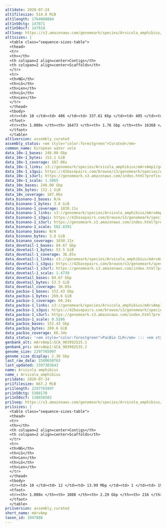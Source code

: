 ```yaml
---
alt1date: 2020-07-24
alt1filesize: 514.8 MiB
alt1length: 1764008884
alt1n50ctg: 147871
alt1n50scf: 147918
alt1seq: https://s3.amazonaws.com/genomeark/species/Arvicola_amphibius/mArvAmp1/assembly_curated/mArvAmp1.alt.cur.20200724.fasta.gz
alt1sizes: |
  <table class="sequence-sizes-table">
  <thead>
  <tr>
  <th></th>
  <th colspan=2 align=center>Contigs</th>
  <th colspan=2 align=center>Scaffolds</th>
  </tr>
  <tr>
  <th>NG</th>
  <th>LG</th>
  <th>Len</th>
  <th>LG</th>
  <th>Len</th>
  </tr>
  </thead>
  <tbody>
  <tr><td> 10 </td><td> 406 </td><td> 337.61 Kbp </td><td> 405 </td><td> 338.30 Kbp </td></tr>  <tr><td> 20 </td><td> 1004 </td><td> 261.72 Kbp </td><td> 1003 </td><td> 261.72 Kbp </td></tr>  <tr><td> 30 </td><td> 1755 </td><td> 213.02 Kbp </td><td> 1754 </td><td> 213.02 Kbp </td></tr>  <tr><td> 40 </td><td> 2662 </td><td> 177.97 Kbp </td><td> 2661 </td><td> 177.97 Kbp </td></tr>  <tr style="background-color:#cccccc;"><td> 50 </td><td> 3751 </td><td> 147.87 Kbp </td><td> 3750 </td><td> 147.92 Kbp </td></tr>  <tr><td> 60 </td><td> 5057 </td><td> 123.51 Kbp </td><td> 5055 </td><td> 123.57 Kbp </td></tr>  <tr><td> 70 </td><td> 6641 </td><td> 100.20 Kbp </td><td> 6638 </td><td> 100.32 Kbp </td></tr>  <tr><td> 80 </td><td> 8617 </td><td> 78.79 Kbp </td><td> 8612 </td><td> 78.87 Kbp </td></tr>  <tr><td> 90 </td><td> 11241 </td><td> 55.89 Kbp </td><td> 11230 </td><td> 56.08 Kbp </td></tr>  <tr><td> 100 </td><td> 16472 </td><td> 217  bp </td><td> 16367 </td><td> 217  bp </td></tr>  </tbody>
  <tfoot>
  <tr><th> 1.000x </th><th> 16473 </th><th> 1.76 Gbp </th><th> 16368 </th><th> 1.76 Gbp </th></tr>
  </tfoot>
  </table>
alt1version: assembly_curated
assembly_status: <em style="color:forestgreen">Curated</em>
common_name: European water vole
data_10x-1_bases: 246.00 Gbp
data_10x-1_bytes: 152.1 GiB
data_10x-1_coverage: 107.06x
data_10x-1_links: s3://genomeark/species/Arvicola_amphibius/mArvAmp1/genomic_data/10x/<br>
data_10x-1_s3gui: https://42basepairs.com/browse/s3/genomeark/species/Arvicola_amphibius/mArvAmp1/genomic_data/10x/
data_10x-1_s3url: https://genomeark.s3.amazonaws.com/index.html?prefix=species/Arvicola_amphibius/mArvAmp1/genomic_data/10x/
data_10x-1_scale: 1.5065
data_10x_bases: 246.00 Gbp
data_10x_bytes: 152.1 GiB
data_10x_coverage: 107.06x
data_bionano-1_bases: N/A
data_bionano-1_bytes: 3.8 GiB
data_bionano-1_coverage: 1030.11x
data_bionano-1_links: s3://genomeark/species/Arvicola_amphibius/mArvAmp1/genomic_data/bionano/<br>
data_bionano-1_s3gui: https://42basepairs.com/browse/s3/genomeark/species/Arvicola_amphibius/mArvAmp1/genomic_data/bionano/
data_bionano-1_s3url: https://genomeark.s3.amazonaws.com/index.html?prefix=species/Arvicola_amphibius/mArvAmp1/genomic_data/bionano/
data_bionano-1_scale: 582.8391
data_bionano_bases: N/A
data_bionano_bytes: 3.8 GiB
data_bionano_coverage: 1030.11x
data_dovetail-1_bases: 84.67 Gbp
data_dovetail-1_bytes: 53.5 GiB
data_dovetail-1_coverage: 36.85x
data_dovetail-1_links: s3://genomeark/species/Arvicola_amphibius/mArvAmp1/genomic_data/dovetail/<br>
data_dovetail-1_s3gui: https://42basepairs.com/browse/s3/genomeark/species/Arvicola_amphibius/mArvAmp1/genomic_data/dovetail/
data_dovetail-1_s3url: https://genomeark.s3.amazonaws.com/index.html?prefix=species/Arvicola_amphibius/mArvAmp1/genomic_data/dovetail/
data_dovetail-1_scale: 1.4739
data_dovetail_bases: 84.67 Gbp
data_dovetail_bytes: 53.5 GiB
data_dovetail_coverage: 36.85x
data_pacbio-1_bases: 152.43 Gbp
data_pacbio-1_bytes: 269.6 GiB
data_pacbio-1_coverage: 66.34x
data_pacbio-1_links: s3://genomeark/species/Arvicola_amphibius/mArvAmp1/genomic_data/pacbio/<br>
data_pacbio-1_s3gui: https://42basepairs.com/browse/s3/genomeark/species/Arvicola_amphibius/mArvAmp1/genomic_data/pacbio/
data_pacbio-1_s3url: https://genomeark.s3.amazonaws.com/index.html?prefix=species/Arvicola_amphibius/mArvAmp1/genomic_data/pacbio/
data_pacbio-1_scale: 0.5266
data_pacbio_bases: 152.43 Gbp
data_pacbio_bytes: 269.6 GiB
data_pacbio_coverage: 66.34x
data_status: '<em style="color:forestgreen">PacBio CLR</em> ::: <em style="color:forestgreen">10x</em> ::: <em style="color:forestgreen">Dovetail</em>'
genbank_alt: mArvAmp1:GCA_903992525.1
genbank_pri: mArvAmp1:GCA_903992535.2
genome_size: 2297765997
genome_size_display: 2.30 Gbp
last_raw_data: 1580658763
last_updated: 1597303643
name: Arvicola amphibius
name_: Arvicola_amphibius
pri1date: 2020-07-24
pri1filesize: 667.2 MiB
pri1length: 2297765997
pri1n50ctg: 5308170
pri1n50scf: 138658583
pri1seq: https://s3.amazonaws.com/genomeark/species/Arvicola_amphibius/mArvAmp1/assembly_curated/mArvAmp1.pri.cur.20200724.fasta.gz
pri1sizes: |
  <table class="sequence-sizes-table">
  <thead>
  <tr>
  <th></th>
  <th colspan=2 align=center>Contigs</th>
  <th colspan=2 align=center>Scaffolds</th>
  </tr>
  <tr>
  <th>NG</th>
  <th>LG</th>
  <th>Len</th>
  <th>LG</th>
  <th>Len</th>
  </tr>
  </thead>
  <tbody>
  <tr><td> 10 </td><td> 12 </td><td> 13.99 Mbp </td><td> 1 </td><td> 193.96 Mbp </td></tr>  <tr><td> 20 </td><td> 31 </td><td> 10.52 Mbp </td><td> 2 </td><td> 189.60 Mbp </td></tr>  <tr><td> 30 </td><td> 56 </td><td> 8.18 Mbp </td><td> 3 </td><td> 161.33 Mbp </td></tr>  <tr><td> 40 </td><td> 88 </td><td> 6.37 Mbp </td><td> 5 </td><td> 158.92 Mbp </td></tr>  <tr style="background-color:#cccccc;"><td> 50 </td><td> 126 </td><td style="background-color:#88ff88;"> 5.31 Mbp </td><td> 6 </td><td style="background-color:#88ff88;"> 138.66 Mbp </td></tr>  <tr><td> 60 </td><td> 174 </td><td> 4.31 Mbp </td><td> 8 </td><td> 131.41 Mbp </td></tr>  <tr><td> 70 </td><td> 235 </td><td> 3.28 Mbp </td><td> 10 </td><td> 125.09 Mbp </td></tr>  <tr><td> 80 </td><td> 317 </td><td> 2.35 Mbp </td><td> 11 </td><td> 123.99 Mbp </td></tr>  <tr><td> 90 </td><td> 443 </td><td> 1.39 Mbp </td><td> 14 </td><td> 63.16 Mbp </td></tr>  <tr><td> 100 </td><td> 1087 </td><td> 819  bp </td><td> 215 </td><td> 4.31 Kbp </td></tr>  </tbody>
  <tfoot>
  <tr><th> 1.000x </th><th> 1088 </th><th> 2.29 Gbp </th><th> 216 </th><th> 2.30 Gbp </th></tr>
  </tfoot>
  </table>
pri1version: assembly_curated
short_name: mArvAmp
taxon_id: 1047088
---
```

